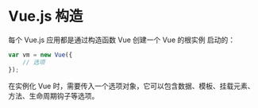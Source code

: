 Vue.js 构造
===

每个 Vue.js 应用都是通过构造函数 Vue 创建一个 Vue 的根实例 启动的：
```js
var vm = new Vue({
    // 选项
});
```

在实例化 Vue 时，需要传入一个选项对象，它可以包含数据、模板、挂载元素、方法、生命周期钩子等选项。